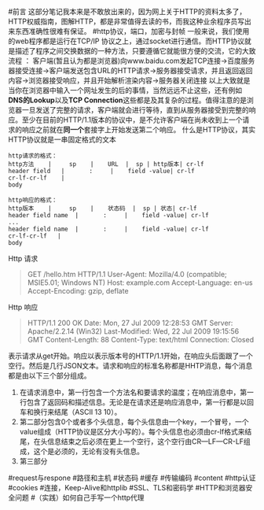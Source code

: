 #前言
这部分笔记我本来是不敢放出来的，因为网上关于HTTP的资料太多了，HTTP权威指南，图解HTTP，都是非常值得去读的书，而我这种业余程序员写出来东西准确性很难有保证。
#http协议，端口，加密与封帧
一般来说，我们使用的web程序都是运行在TCP/IP  协议之上，通过socket进行通信。而HTTP协议就是描述了程序之间交换数据的一种方法，只要遵循它就能很方便的交流，它的大致流程 ：
客户端(暂且认为都是浏览器)向www.baidu.com发起TCP连接->百度服务器接受连接->客户端发送包含URL的HTTP请求->服务器接受请求，并且返回返回内容->浏览器接受响应，并且开始解析渲染内容->服务器关闭连接
以上大致就是当你在浏览器中输入一个网址发生的后的事情，当然远远不止这些，还有例如**DNS的Lookup**以及**TCP Connection**这些都是及其复杂的过程。值得注意的是浏览器一旦发送了完整的请求，客户端就会进行等待，直到从服务器接受到完整的响应。至少在目前的HTTP/1.1版本的协议中，是不允许客户端在尚未收到上一个请求的响应之前就在**同一个**套接字上开始发送第二个响应。
什么是HTTP协议，其实HTTP协议就是一串固定格式的文本
```table
http请求的格式：
http方法    |     sp    |    URL  |  sp | http版本| cr-lf
header field   |       :     |    field -value| cr-lf
cr-lf-cr-lf    |
body     
```

```table
http响应的格式：
http版本    |     sp    |    状态码  |  sp | 状态| cr-lf
header field name  |       :     |    field -value| cr-lf
...
header field name  |       :     |    field -value| cr-lf
cr-lf-cr-lf   |
body     
```
Http 请求
>GET /hello.htm HTTP/1.1
User-Agent: Mozilla/4.0 (compatible; MSIE5.01; Windows NT)
Host: example.com
Accept-Language: en-us
Accept-Encoding: gzip, deflate

Http 响应
> HTTP/1.1 200 OK
Date: Mon, 27 Jul 2009 12:28:53 GMT
Server: Apache/2.2.14 (Win32)
Last-Modified: Wed, 22 Jul 2009 19:15:56 GMT
Content-Length: 88
Content-Type: text/html
Connection: Closed

表示请求从get开始。响应以表示版本号的HTTP/1.1开始，在响应头后面跟了一个空行。然后是几行JSON文本。请求和响应的标准名称都是HHTP消息，每个消息都是由以下三个部分组成。
1. 在请求消息中，第一行包含一个方法名和要请求的温度；在响应消息中，第一行包含了返回码和描述信息。无论是在请求还是响应消息中，第一行都是以回车和换行来结尾（ASCII 13 10）。
2. 第二部分包含0个或者多个头信息，每个头信息由一个key，一个冒号，一个value组成（HTTP协议是区分大小写的）。每个头信息也必须由cr-lf格式来结尾，在头信息结束之后必须在更上一个空行，这个空行由CR—LF—CR-LF组成，这个是必须的，无论有没有头信息。
3. 第三部分



#request与respone
#路径和主机
#状态码
#缓存
#传输编码
#content
#http认证
#cookies
#连接，Keep-Alive和httplib
#SSL、TLS和密码学
#HTTP和浏览器安全问题
#（实践）如何自己手写一个http代理